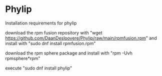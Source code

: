 # Phylip
Installation requirements for phylip

download the rpm fusion repository with "wget https://github.com/DaanDesloovere/Phylip/raw/main/rpmfusion.rpm" and install with "sudo dnf install rpmfusion.rpm"

download the rpm sphere package and install with "rpm -Uvh rpmsphere*rpm"

execute "sudo dnf install phylip"
